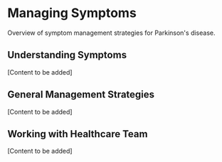 # Managing Symptoms

Overview of symptom management strategies for Parkinson's disease.

## Understanding Symptoms

[Content to be added]

## General Management Strategies

[Content to be added]

## Working with Healthcare Team

[Content to be added]